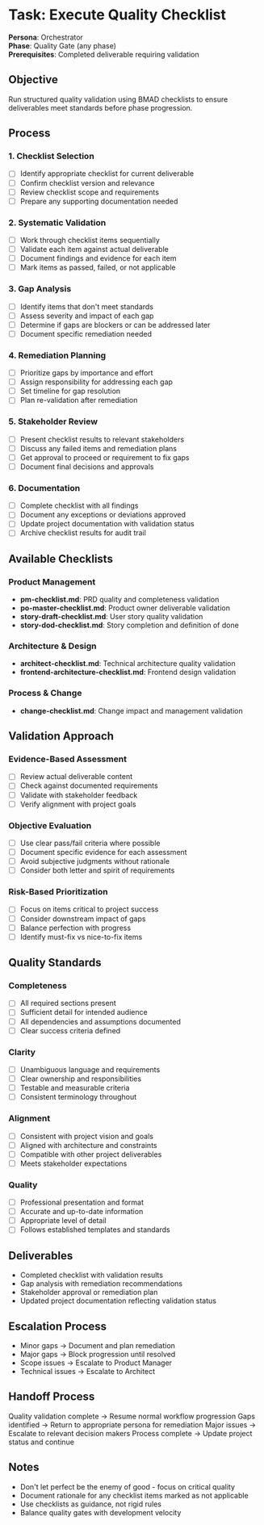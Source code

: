 # Task: Execute Quality Checklist

**Persona**: Orchestrator  
**Phase**: Quality Gate (any phase)  
**Prerequisites**: Completed deliverable requiring validation

## Objective
Run structured quality validation using BMAD checklists to ensure deliverables meet standards before phase progression.

## Process

### 1. Checklist Selection
- [ ] Identify appropriate checklist for current deliverable
- [ ] Confirm checklist version and relevance
- [ ] Review checklist scope and requirements
- [ ] Prepare any supporting documentation needed

### 2. Systematic Validation
- [ ] Work through checklist items sequentially
- [ ] Validate each item against actual deliverable
- [ ] Document findings and evidence for each item
- [ ] Mark items as passed, failed, or not applicable

### 3. Gap Analysis
- [ ] Identify items that don't meet standards
- [ ] Assess severity and impact of each gap
- [ ] Determine if gaps are blockers or can be addressed later
- [ ] Document specific remediation needed

### 4. Remediation Planning
- [ ] Prioritize gaps by importance and effort
- [ ] Assign responsibility for addressing each gap
- [ ] Set timeline for gap resolution
- [ ] Plan re-validation after remediation

### 5. Stakeholder Review
- [ ] Present checklist results to relevant stakeholders
- [ ] Discuss any failed items and remediation plans
- [ ] Get approval to proceed or requirement to fix gaps
- [ ] Document final decisions and approvals

### 6. Documentation
- [ ] Complete checklist with all findings
- [ ] Document any exceptions or deviations approved
- [ ] Update project documentation with validation status
- [ ] Archive checklist results for audit trail

## Available Checklists

### Product Management
- **pm-checklist.md**: PRD quality and completeness validation
- **po-master-checklist.md**: Product owner deliverable validation
- **story-draft-checklist.md**: User story quality validation
- **story-dod-checklist.md**: Story completion and definition of done

### Architecture & Design
- **architect-checklist.md**: Technical architecture quality validation
- **frontend-architecture-checklist.md**: Frontend design validation

### Process & Change
- **change-checklist.md**: Change impact and management validation

## Validation Approach

### Evidence-Based Assessment
- [ ] Review actual deliverable content
- [ ] Check against documented requirements
- [ ] Validate with stakeholder feedback
- [ ] Verify alignment with project goals

### Objective Evaluation
- [ ] Use clear pass/fail criteria where possible
- [ ] Document specific evidence for each assessment
- [ ] Avoid subjective judgments without rationale
- [ ] Consider both letter and spirit of requirements

### Risk-Based Prioritization
- [ ] Focus on items critical to project success
- [ ] Consider downstream impact of gaps
- [ ] Balance perfection with progress
- [ ] Identify must-fix vs nice-to-fix items

## Quality Standards

### Completeness
- [ ] All required sections present
- [ ] Sufficient detail for intended audience
- [ ] All dependencies and assumptions documented
- [ ] Clear success criteria defined

### Clarity
- [ ] Unambiguous language and requirements
- [ ] Clear ownership and responsibilities
- [ ] Testable and measurable criteria
- [ ] Consistent terminology throughout

### Alignment
- [ ] Consistent with project vision and goals
- [ ] Aligned with architecture and constraints
- [ ] Compatible with other project deliverables
- [ ] Meets stakeholder expectations

### Quality
- [ ] Professional presentation and format
- [ ] Accurate and up-to-date information
- [ ] Appropriate level of detail
- [ ] Follows established templates and standards

## Deliverables
- Completed checklist with validation results
- Gap analysis with remediation recommendations
- Stakeholder approval or remediation plan
- Updated project documentation reflecting validation status

## Escalation Process
- Minor gaps → Document and plan remediation
- Major gaps → Block progression until resolved
- Scope issues → Escalate to Product Manager
- Technical issues → Escalate to Architect

## Handoff Process
Quality validation complete → Resume normal workflow progression
Gaps identified → Return to appropriate persona for remediation
Major issues → Escalate to relevant decision makers
Process complete → Update project status and continue

## Notes
- Don't let perfect be the enemy of good - focus on critical quality
- Document rationale for any checklist items marked as not applicable
- Use checklists as guidance, not rigid rules
- Balance quality gates with development velocity